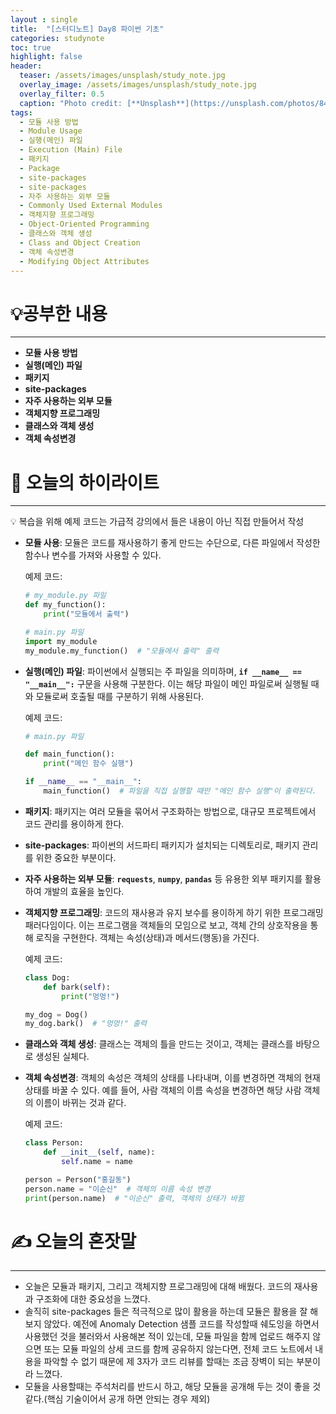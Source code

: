 ```yaml
---
layout : single
title:  "[스터디노트] Day8 파이썬 기초"
categories: studynote
toc: true
highlight: false
header:
  teaser: /assets/images/unsplash/study_note.jpg
  overlay_image: /assets/images/unsplash/study_note.jpg
  overlay_filter: 0.5
  caption: "Photo credit: [**Unsplash**](https://unsplash.com/photos/842ofHC6MaI)"
tags:
  - 모듈 사용 방법
  - Module Usage
  - 실행(메인) 파일
  - Execution (Main) File
  - 패키지
  - Package
  - site-packages
  - site-packages
  - 자주 사용하는 외부 모듈
  - Commonly Used External Modules
  - 객체지향 프로그래밍
  - Object-Oriented Programming
  - 클래스와 객체 생성
  - Class and Object Creation
  - 객체 속성변경
  - Modifying Object Attributes
---
```



# 💡공부한 내용

---

- **모듈 사용 방법**
- **실행(메인) 파일**
- **패키지**
- **site-packages**
- **자주 사용하는 외부 모듈**
- **객체지향 프로그래밍**
- **클래스와 객체 생성**
- **객체 속성변경**

# 📝 오늘의 하이라이트

---

<aside>
💡 복습을 위해 예제 코드는 가급적 강의에서 들은 내용이 아닌 직접 만들어서 작성

</aside>

- **모듈 사용**: 모듈은 코드를 재사용하기 좋게 만드는 수단으로, 다른 파일에서 작성한 함수나 변수를 가져와 사용할 수 있다.
    
    예제 코드:
    
    ```python
    # my_module.py 파일
    def my_function():
        print("모듈에서 출력")
    
    # main.py 파일
    import my_module
    my_module.my_function()  # "모듈에서 출력" 출력
    ```
    
- **실행(메인) 파일**: 파이썬에서 실행되는 주 파일을 의미하며, **`if __name__ == "__main__":`** 구문을 사용해 구분한다. 이는 해당 파일이 메인 파일로써 실행될 때와 모듈로써 호출될 때를 구분하기 위해 사용된다.
    
    예제 코드:
    
    ```python
    # main.py 파일
    
    def main_function():
        print("메인 함수 실행")
    
    if __name__ == "__main__":
        main_function()  # 파일을 직접 실행할 때만 "메인 함수 실행"이 출력된다.
    ```
    
- **패키지**: 패키지는 여러 모듈을 묶어서 구조화하는 방법으로, 대규모 프로젝트에서 코드 관리를 용이하게 한다.
- **site-packages**: 파이썬의 서드파티 패키지가 설치되는 디렉토리로, 패키지 관리를 위한 중요한 부분이다.
- **자주 사용하는 외부 모듈**: **`requests`**, **`numpy`**, **`pandas`** 등 유용한 외부 패키지를 활용하여 개발의 효율을 높인다.
- **객체지향 프로그래밍**: 코드의 재사용과 유지 보수를 용이하게 하기 위한 프로그래밍 패러다임이다. 이는 프로그램을 객체들의 모임으로 보고, 객체 간의 상호작용을 통해 로직을 구현한다. 객체는 속성(상태)과 메서드(행동)을 가진다.
    
    예제 코드:
    
    ```python
    class Dog:
        def bark(self):
            print("멍멍!")
    
    my_dog = Dog()
    my_dog.bark()  # "멍멍!" 출력
    ```
    
- **클래스와 객체 생성**: 클래스는 객체의 틀을 만드는 것이고, 객체는 클래스를 바탕으로 생성된 실체다.
- **객체 속성변경**: 객체의 속성은 객체의 상태를 나타내며, 이를 변경하면 객체의 현재 상태를 바꿀 수 있다. 예를 들어, 사람 객체의 이름 속성을 변경하면 해당 사람 객체의 이름이 바뀌는 것과 같다.
    
    예제 코드:
    
    ```python
    class Person:
        def __init__(self, name):
            self.name = name
    
    person = Person("홍길동")
    person.name = "이순신"  # 객체의 이름 속성 변경
    print(person.name)  # "이순신" 출력, 객체의 상태가 바뀜
    ```
    

# ✍️ 오늘의 혼잣말

---

- 오늘은 모듈과 패키지, 그리고 객체지향 프로그래밍에 대해 배웠다. 코드의 재사용과 구조화에 대한 중요성을 느꼈다.
- 솔직히 site-packages 들은 적극적으로 많이 활용을 하는데 모듈은 활용을 잘 해보지 않았다. 예전에 Anomaly Detection 샘플 코드를 작성할때 쉐도잉을 하면서 사용했던 것을 불러와서 사용해본 적이 있는데, 모듈 파일을 함께 업로드 해주지 않으면 또는 모듈 파일의 상세 코드를 함께 공유하지 않는다면, 전체 코드 노트에서 내용을 파악할 수 없기 때문에 제 3자가 코드 리뷰를 할때는 조금 장벽이 되는 부분이라 느꼈다.
- 모듈을 사용할때는 주석처리를 반드시 하고, 해당 모듈을 공개해 두는 것이 좋을 것 같다.(핵심 기술이어서 공개 하면 안되는 경우 제외)